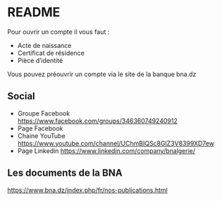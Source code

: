 # README

Pour ouvrir un compte il vous faut :

* Acte de naissance
* Certificat de résidence
* Pièce d’identité

Vous pouvez préouvrir un compte via le site de la banque bna.dz

## Social

- Groupe Facebook https://www.facebook.com/groups/346360749240912
- Page Facebook 
- Chaine YouTube https://www.youtube.com/channel/UChmBIQSc8GlZ3V8399XD7ew
- Page Linkedin https://www.linkedin.com/company/bnalgerie/

## Les documents de la BNA 

https://www.bna.dz/index.php/fr/nos-publications.html
